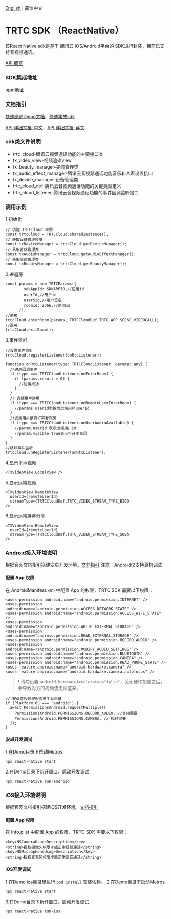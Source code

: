 [English](./README.md) | 简体中文

# TRTC SDK （ReactNative）

该React Native sdk是基于 腾讯云 iOS/Android平台的 SDK进行封装，目前已支持音视频通话。

[API 概览](https://cloud.tencent.com/document/product/647/63792)

### SDK集成地址
[npm地址](https://www.npmjs.com/package/trtc-react-native)


### 文档指引
[快速跑通Demo文档](https://cloud.tencent.com/document/product/647/63790)，[快速集成sdk](https://cloud.tencent.com/document/product/647/63791)

[API 详细文档-中文](https://comm.qq.com/trtc-react-native/api/index.html)，[API 详细文档-英文](https://comm.qq.com/trtc-react-native-en/api2/index.html)

### sdk类文件说明

* trtc_cloud-腾讯云视频通话功能的主要接口类
* tx_video_view-视频渲染view
* tx_beauty_manager-美颜管理类
* tx_audio_effect_manager-腾讯云音视频通话功能音乐和人声设置接口
* tx_device_manager-设备管理类
* trtc_cloud_def-腾讯云音视频通话功能的关键类型定义
* trtc_cloud_listener-腾讯云音视频通话功能的事件回调监听接口

### 调用示例

1.初始化
```
// 创建 TRTCCloud 单例
const trtcCloud = TRTCCloud.sharedInstance();
// 获取设备管理模块
const txDeviceManager = trtcCloud.getDeviceManager();
// 获取音效管理类
const txAudioManager = trtcCloud.getAudioEffectManager();
// 获取美颜管理类
const txBeautyManager = trtcCloud.getBeautyManager();
```

2.进退房
```
const params = new TRTCParams({
        sdkAppId: SDKAPPID,//应用id
        userId,//用户id
        userSig,//用户签名
        roomId: 2366,//房间Id
      });
//进房
trtcCloud.enterRoom(params, TRTCCloudDef.TRTC_APP_SCENE_VIDEOCALL);
//退房
trtcCloud.exitRoom();
```

3.事件监听
```
//设置事件监听
trtcCloud.registerListener(onRtcListener);

function onRtcListener(type: TRTCCloudListener, params: any) {
  //进房回调事件
  if (type === TRTCCloudListener.onEnterRoom) {
    if (params.result > 0) {
      //进房成功
    }
  }
  // 远端用户进房
  if (type === TRTCCloudListener.onRemoteUserEnterRoom) {
    //params.userId参数为远端用户userId
  }
  //远端用户是否打开麦克风
  if (type === TRTCCloudListener.onUserAudioAvailable) {
    //param.userId 表示远端用户id
    //param.visible true表示打开麦克风
  }
}
//移除事件监听
trtcCloud.unRegisterListener(onRtcListener);
```

4.显示本地视频
```
<TXVideoView.LocalView />
```

5.显示远端视频
```
<TXVideoView.RemoteView
  userId={remoteUserId}
  streamType={TRTCCloudDef.TRTC_VIDEO_STREAM_TYPE_BIG}
/>
```

6.显示远端屏幕分享
```
<TXVideoView.RemoteView
  userId={remoteUserId}
  streamType={TRTCCloudDef.TRTC_VIDEO_STREAM_TYPE_SUB}
/>
```
### Android接入环境说明
根据官网文档指引搭建安卓开发环境。[文档指引](https://reactnative.dev/docs/environment-setup)
注意：Android仅支持真机调试
#### 配置 App 权限
在 AndroidManifest.xml 中配置 App 的权限，TRTC SDK 需要以下权限：

```
<uses-permission android:name="android.permission.INTERNET" />
<uses-permission android:name="android.permission.ACCESS_NETWORK_STATE" />
<uses-permission android:name="android.permission.ACCESS_WIFI_STATE" />
<uses-permission android:name="android.permission.WRITE_EXTERNAL_STORAGE" />
<uses-permission android:name="android.permission.READ_EXTERNAL_STORAGE" />
<uses-permission android:name="android.permission.RECORD_AUDIO" />
<uses-permission android:name="android.permission.MODIFY_AUDIO_SETTINGS" />
<uses-permission android:name="android.permission.BLUETOOTH" />
<uses-permission android:name="android.permission.CAMERA" />
<uses-permission android:name="android.permission.READ_PHONE_STATE" />
<uses-feature android:name="android.hardware.camera" />
<uses-feature android:name="android.hardware.camera.autofocus" />
```

>! 请勿设置 `android:hardwareAccelerated="false"`，关闭硬件加速之后，会导致对方的视频流无法渲染。

```
// 安卓音视频权限需要手动申请
if (Platform.OS === 'android') {
  await PermissionsAndroid.requestMultiple([
    PermissionsAndroid.PERMISSIONS.RECORD_AUDIO, //音频需要
    PermissionsAndroid.PERMISSIONS.CAMERA, // 视频需要
  ]);
}
```

#### 安卓开发调试
1.在Demo目录下启动Metros
```
npx react-native start
```
2.在Demo目录下新开窗口，启动开发调试
```
npx react-native run-android
```

### iOS接入环境说明
根据官网文档指引搭建iOS开发环境。[文档指引](https://reactnative.dev/docs/environment-setup)
#### 配置 App 权限
在 Info.plist 中配置 App 的权限，TRTC SDK 需要以下权限：

```
<key>NSCameraUsageDescription</key>
<string>授权摄像头权限才能正常视频通话</string>
<key>NSMicrophoneUsageDescription</key>
<string>授权麦克风权限才能正常语音通话</string>
```
#### iOS开发调试

1.在Demo ios目录里执行 `pod install` 安装依赖。
2.在Demo目录下启动Metros
```
npx react-native start
```
3.在Demo目录下新开窗口，启动开发调试
```
npx react-native run-ios
```
